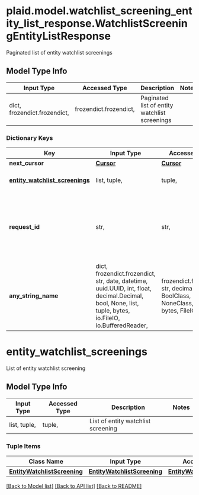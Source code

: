 # plaid.model.watchlist_screening_entity_list_response.WatchlistScreeningEntityListResponse

Paginated list of entity watchlist screenings

## Model Type Info
Input Type | Accessed Type | Description | Notes
------------ | ------------- | ------------- | -------------
dict, frozendict.frozendict,  | frozendict.frozendict,  | Paginated list of entity watchlist screenings | 

### Dictionary Keys
Key | Input Type | Accessed Type | Description | Notes
------------ | ------------- | ------------- | ------------- | -------------
**next_cursor** | [**Cursor**](Cursor.md) | [**Cursor**](Cursor.md) |  | 
**[entity_watchlist_screenings](#entity_watchlist_screenings)** | list, tuple,  | tuple,  | List of entity watchlist screening | 
**request_id** | str,  | str,  | A unique identifier for the request, which can be used for troubleshooting. This identifier, like all Plaid identifiers, is case sensitive. | 
**any_string_name** | dict, frozendict.frozendict, str, date, datetime, uuid.UUID, int, float, decimal.Decimal, bool, None, list, tuple, bytes, io.FileIO, io.BufferedReader,  | frozendict.frozendict, str, decimal.Decimal, BoolClass, NoneClass, tuple, bytes, FileIO | any string name can be used but the value must be the correct type | [optional]

# entity_watchlist_screenings

List of entity watchlist screening

## Model Type Info
Input Type | Accessed Type | Description | Notes
------------ | ------------- | ------------- | -------------
list, tuple,  | tuple,  | List of entity watchlist screening | 

### Tuple Items
Class Name | Input Type | Accessed Type | Description | Notes
------------- | ------------- | ------------- | ------------- | -------------
[**EntityWatchlistScreening**](EntityWatchlistScreening.md) | [**EntityWatchlistScreening**](EntityWatchlistScreening.md) | [**EntityWatchlistScreening**](EntityWatchlistScreening.md) |  | 

[[Back to Model list]](../../README.md#documentation-for-models) [[Back to API list]](../../README.md#documentation-for-api-endpoints) [[Back to README]](../../README.md)

